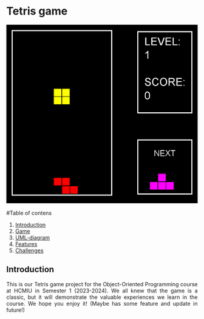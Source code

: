 # Tetris game

<!--suppress ALL -->
<div align="center">
<img src="Tetris/src/screenshot.png" alt="">
</div>

#Table of contens
1. [Introduction](#Introduction)
2. [Game](#Game)
3. [UML-diagram](#UML-diagram)
4. [Features](#Features)
5. [Challenges](#Challenges)

## Introduction <a name="Introduction"></a>

<div style = "text-align: justify">
This is our Tetris game project for the Object-Oriented Programming course at HCMIU in Semester 1 (2023-2024). We all knew that the game is a classic, but it will demonstrate the valuable experiences we learn in the course. We hope you enjoy it!
(Maybe has some feature and update in future!)
</div>
